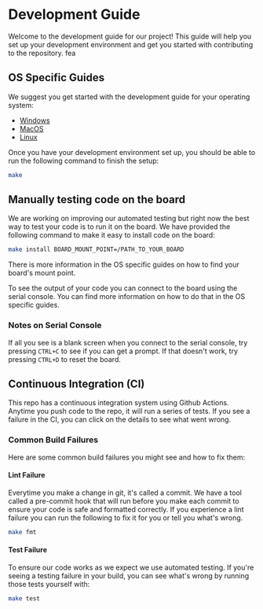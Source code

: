 # Development Guide
Welcome to the development guide for our project! This guide will help you set up your development environment and get you started with contributing to the repository.
fea

## OS Specific Guides
We suggest you get started with the development guide for your operating system:

- [Windows](/docs/dev-guide-windows.md)
- [MacOS](/docs/dev-guide-macos.md)
- [Linux](/docs/dev-guide-linux.md)

Once you have your development environment set up, you should be able to run the following command to finish the setup:
```sh
make
```

## Manually testing code on the board
We are working on improving our automated testing but right now the best way to test your code is to run it on the board. We have provided the following command to make it easy to install code on the board:
```sh
make install BOARD_MOUNT_POINT=/PATH_TO_YOUR_BOARD
```

There is more information in the OS specific guides on how to find your board's mount point.

To see the output of your code you can connect to the board using the serial console. You can find more information on how to do that in the OS specific guides.

### Notes on Serial Console
If all you see is a blank screen when you connect to the serial console, try pressing `CTRL+C` to see if you can get a prompt. If that doesn't work, try pressing `CTRL+D` to reset the board.

## Continuous Integration (CI)
This repo has a continuous integration system using Github Actions. Anytime you push code to the repo, it will run a series of tests. If you see a failure in the CI, you can click on the details to see what went wrong.

### Common Build Failures
Here are some common build failures you might see and how to fix them:

#### Lint Failure
Everytime you make a change in git, it's called a commit. We have a tool called a pre-commit hook that will run before you make each commit to ensure your code is safe and formatted correctly. If you experience a lint failure you can run the following to fix it for you or tell you what's wrong.
```sh
make fmt
```

#### Test Failure
To ensure our code works as we expect we use automated testing. If you're seeing a testing failure in your build, you can see what's wrong by running those tests yourself with:
```sh
make test
```
